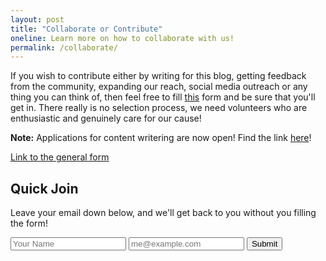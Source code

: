 ```yaml
---
layout: post
title: "Collaborate or Contribute"
oneline: Learn more on how to collaborate with us!
permalink: /collaborate/
---
```


If you wish to contribute either by writing for this blog, getting feedback from the community, expanding our reach, social media outreach or any thing you can think of, then feel free to fill [this][1] form and be sure that you'll get in. There really is no selection process, we need volunteers who are enthusiastic and genuinely care for our cause!

**Note:** Applications for content writering are now open! Find the link [here](https://forms.gle/jSrrTJcHF7syCJDf7)!

[Link to the general form][1]

[1]: https://forms.gle/WH3qZvpo6BmqiYD77

## Quick Join

Leave your email down below, and we'll get back to you without you filling the form!

<div class="newsletter_contents noselect">
    <form autocomplete="off" name="email-collab" method="POST" data-netlify="true" action="/success">
        <input type="text" required class="email_input" placeholder="Your Name" name="name" id="bd-email" />
        <input type="email" required class="email_input" placeholder="me@example.com" name="email" id="bd-email" />
        <input type="hidden" value="1" name="embed" />
        <button class="join-button" type="submit">Submit</button>
    </form>
</div>
